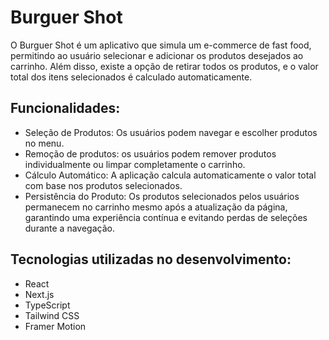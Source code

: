 # Burguer Shot

O Burguer Shot é um aplicativo que simula um e-commerce de fast food, permitindo ao usuário selecionar e adicionar os produtos desejados ao carrinho. Além disso, existe a opção de retirar todos os produtos, e o valor total dos itens selecionados é calculado automaticamente.


## Funcionalidades: 
- Seleção de Produtos: Os usuários podem navegar e escolher produtos no menu.
- Remoção de produtos: os usuários podem remover produtos individualmente ou limpar completamente o carrinho.
- Cálculo Automático: A aplicação calcula automaticamente o valor total com base nos produtos selecionados.
- Persistência do Produto: Os produtos selecionados pelos usuários permanecem no carrinho mesmo após a atualização da página, garantindo uma experiência contínua e evitando perdas de seleções durante a navegação.


## Tecnologias utilizadas no desenvolvimento: 
- React
- Next.js
- TypeScript
- Tailwind CSS
- Framer Motion
